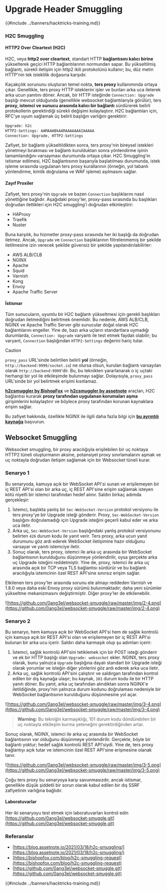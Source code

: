 # Upgrade Header Smuggling

{{#include ../banners/hacktricks-training.md}}

### H2C Smuggling <a href="#http2-over-cleartext-h2c" id="http2-over-cleartext-h2c"></a>

#### HTTP2 Over Cleartext (H2C) <a href="#http2-over-cleartext-h2c" id="http2-over-cleartext-h2c"></a>

H2C, veya **http2 over cleartext**, standart HTTP **bağlantısını kalıcı birine** yükselterek geçici HTTP bağlantılarının normundan sapar. Bu yükseltilmiş bağlantı, sürekli iletişim için http2 ikili protokolünü kullanır; bu, düz metin HTTP'nin tek isteklilik doğasına karşıdır.

Kaçakçılık sorununu oluşturan temel nokta, **ters proxy** kullanımında ortaya çıkar. Genellikle, ters proxy HTTP isteklerini işler ve bunları arka uca ileterek arka ucun yanıtını döner. Ancak, bir HTTP isteğinde `Connection: Upgrade` başlığı mevcut olduğunda (genellikle websocket bağlantılarıyla görülür), ters **proxy, istemci ve sunucu arasında kalıcı bir bağlantı** sürdürerek belirli protokollerin gerektirdiği sürekli değişimi kolaylaştırır. H2C bağlantıları için, RFC'ye uyum sağlamak üç belirli başlığın varlığını gerektirir:
```
Upgrade: h2c
HTTP2-Settings: AAMAAABkAARAAAAAAAIAAAAA
Connection: Upgrade, HTTP2-Settings
```
Zafiyet, bir bağlantı yükseltildikten sonra, ters proxy'nin bireysel istekleri yönetmeyi bırakması ve bağlantı kurulduktan sonra yönlendirme işinin tamamlandığını varsayması durumunda ortaya çıkar. H2C Smuggling'in istismar edilmesi, H2C bağlantısının başarıyla başlatılması durumunda, istek işleme sırasında uygulanan ters proxy kurallarının (örneğin, yol tabanlı yönlendirme, kimlik doğrulama ve WAF işleme) aşılmasını sağlar.

#### Zayıf Proxiler <a href="#exploitation" id="exploitation"></a>

Zafiyet, ters proxy'nin `Upgrade` ve bazen `Connection` başlıklarını nasıl yönettiğine bağlıdır. Aşağıdaki proxy'ler, proxy-pass sırasında bu başlıkları doğrudan ilettikleri için H2C smuggling'i doğrudan etkinleştirir:

- HAProxy
- Traefik
- Nuster

Buna karşılık, bu hizmetler proxy-pass sırasında her iki başlığı da doğrudan iletmez. Ancak, `Upgrade` ve `Connection` başlıklarının filtrelenmemiş bir şekilde iletilmesine izin verecek şekilde güvensiz bir şekilde yapılandırılabilirler:

- AWS ALB/CLB
- NGINX
- Apache
- Squid
- Varnish
- Kong
- Envoy
- Apache Traffic Server

#### İstismar <a href="#exploitation" id="exploitation"></a>

Tüm sunucuların, uyumlu bir H2C bağlantı yükseltmesi için gerekli başlıkları doğrudan iletmediğini belirtmek önemlidir. Bu nedenle, AWS ALB/CLB, NGINX ve Apache Traffic Server gibi sunucular doğal olarak H2C bağlantılarını engeller. Yine de, bazı arka uçların standartlara uymadığı durumlarda, `Connection: Upgrade` varyantı ile test etmek faydalı olabilir; bu varyant, `Connection` başlığından `HTTP2-Settings` değerini hariç tutar.

> [!CAUTION]
> `proxy_pass` URL'sinde belirtilen belirli **yol** (örneğin, `http://backend:9999/socket.io`) ne olursa olsun, kurulan bağlantı varsayılan olarak `http://backend:9999`'dir. Bu, bu teknikten yararlanarak o iç uçtaki herhangi bir yol ile etkileşimde bulunmayı sağlar. Dolayısıyla, `proxy_pass` URL'sinde bir yol belirtmek erişimi kısıtlamaz.

[**h2csmuggler by BishopFox**](https://github.com/BishopFox/h2csmuggler) ve [**h2csmuggler by assetnote**](https://github.com/assetnote/h2csmuggler) araçları, H2C bağlantısı kurarak **proxy tarafından uygulanan korumaları aşma** girişimlerini kolaylaştırır ve böylece proxy tarafından korunan kaynaklara erişim sağlar.

Bu zafiyet hakkında, özellikle NGINX ile ilgili daha fazla bilgi için [**bu ayrıntılı kaynağa**](../network-services-pentesting/pentesting-web/nginx.md#proxy_set_header-upgrade-and-connection) başvurun.

## Websocket Smuggling

Websocket smuggling, bir proxy aracılığıyla erişilebilen bir uç noktaya HTTP2 tüneli oluşturmanın aksine, potansiyel proxy sınırlamalarını aşmak ve uç noktayla doğrudan iletişim sağlamak için bir Websocket tüneli kurar.

### Senaryo 1

Bu senaryoda, kamuya açık bir WebSocket API'si sunan ve erişilemeyen bir iç REST API'si olan bir arka uç, iç REST API'sine erişim sağlamak isteyen kötü niyetli bir istemci tarafından hedef alınır. Saldırı birkaç adımda gerçekleşir:

1. İstemci, başlıkta yanlış bir `Sec-WebSocket-Version` protokol versiyonu ile ters proxy'ye bir Upgrade isteği gönderir. Proxy, `Sec-WebSocket-Version` başlığını doğrulamadığı için Upgrade isteğini geçerli kabul eder ve arka uca iletir.
2. Arka uç, `Sec-WebSocket-Version` başlığındaki yanlış protokol versiyonunu belirten `426` durum kodu ile yanıt verir. Ters proxy, arka ucun yanıt durumunu göz ardı ederek WebSocket iletişimine hazır olduğunu varsayar ve yanıtı istemciye iletir.
3. Sonuç olarak, ters proxy, istemci ile arka uç arasında bir WebSocket bağlantısının kurulduğunu düşünmeye yönlendirilir, oysa gerçekte arka uç Upgrade isteğini reddetmiştir. Yine de, proxy, istemci ile arka uç arasında açık bir TCP veya TLS bağlantısı sürdürür ve bu bağlantı aracılığıyla istemcinin özel REST API'sine sınırsız erişim sağlar.

Etkilenen ters proxy'ler arasında sorunu ele almayı reddeden Varnish ve 1.8.0 veya daha eski Envoy proxy sürümü bulunmaktadır; daha yeni sürümler yükseltme mekanizmasını değiştirmiştir. Diğer proxy'ler de etkilenebilir.

![https://github.com/0ang3el/websocket-smuggle/raw/master/img/2-4.png](https://github.com/0ang3el/websocket-smuggle/raw/master/img/2-4.png)

### Senaryo 2

Bu senaryo, hem kamuya açık bir WebSocket API'si hem de sağlık kontrolü için kamuya açık bir REST API'si olan ve erişilemeyen bir iç REST API'si bulunan bir arka ucu içerir. Saldırı daha karmaşık olup şu adımları içerir:

1. İstemci, sağlık kontrolü API'sini tetiklemek için bir POST isteği gönderir ve ek bir HTTP başlığı olan `Upgrade: websocket` ekler. NGINX, ters proxy olarak, bunu yalnızca `Upgrade` başlığına dayalı standart bir Upgrade isteği olarak yorumlar ve isteğin diğer yönlerini göz ardı ederek arka uca iletir.
2. Arka uç, sağlık kontrolü API'sini çalıştırır ve saldırgan tarafından kontrol edilen bir dış kaynağa ulaşır; bu kaynak, `101` durum kodu ile bir HTTP yanıtı döner. Bu yanıt, arka uç tarafından alındıktan sonra NGINX'e iletildiğinde, proxy'nin yalnızca durum kodunu doğrulaması nedeniyle bir WebSocket bağlantısının kurulduğunu düşünmesine yol açar.

![https://github.com/0ang3el/websocket-smuggle/raw/master/img/3-4.png](https://github.com/0ang3el/websocket-smuggle/raw/master/img/3-4.png)

> **Warning:** Bu tekniğin karmaşıklığı, 101 durum kodu döndürebilen bir uç noktayla etkileşim kurma yeteneğini gerektirdiğinden artar.

Sonuç olarak, NGINX, istemci ile arka uç arasında bir WebSocket bağlantısının var olduğunu düşünmeye yönlendirilir. Gerçekte, böyle bir bağlantı yoktur; hedef sağlık kontrolü REST API'siydi. Yine de, ters proxy bağlantıyı açık tutar ve istemcinin özel REST API'sine erişmesine olanak tanır.

![https://github.com/0ang3el/websocket-smuggle/raw/master/img/3-5.png](https://github.com/0ang3el/websocket-smuggle/raw/master/img/3-5.png)

Çoğu ters proxy bu senaryoya karşı savunmasızdır, ancak istismar, genellikle düşük şiddetli bir sorun olarak kabul edilen bir dış SSRF zafiyetinin varlığına bağlıdır.

#### Laboratuvarlar

Her iki senaryoyu test etmek için laboratuvarları kontrol edin [https://github.com/0ang3el/websocket-smuggle.git](https://github.com/0ang3el/websocket-smuggle.git)

### Referanslar

- [https://blog.assetnote.io/2021/03/18/h2c-smuggling/](https://blog.assetnote.io/2021/03/18/h2c-smuggling/)
- [https://bishopfox.com/blog/h2c-smuggling-request](https://bishopfox.com/blog/h2c-smuggling-request)
- [https://github.com/0ang3el/websocket-smuggle.git](https://github.com/0ang3el/websocket-smuggle.git)

{{#include ../banners/hacktricks-training.md}}
